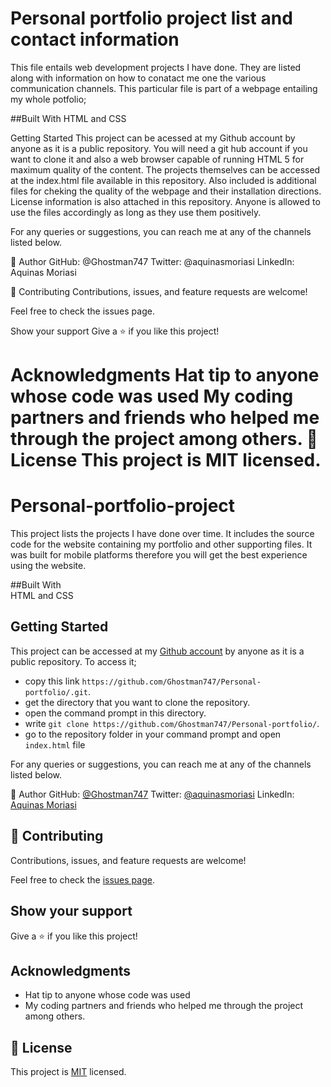 
# Personal portfolio project list and contact information
This file entails web development projects I have done. They are listed along with information on how to conatact me one the various communication channels. This particular file is part of a webpage entailing my whole potfolio;

##Built With
HTML and CSS

Getting Started
This project can be acessed at my Github account by anyone as it is a public repository. You will need a git hub account if you want to clone it and also a web browser capable of running HTML 5 for maximum quality of the content. The projects themselves can be accessed at the index.html file available in this repository. Also included is additional files for cheking the quality of the webpage and their installation directions. License information is also attached in this repository. Anyone is allowed to use the files accordingly as long as they use them positively.

For any queries or suggestions, you can reach me at any of the channels listed below.

👤 Author GitHub: @Ghostman747 Twitter: @aquinasmoriasi LinkedIn: Aquinas Moriasi

🤝 Contributing
Contributions, issues, and feature requests are welcome!

Feel free to check the issues page.

Show your support
Give a ⭐️ if you like this project!

Acknowledgments
Hat tip to anyone whose code was used
My coding partners and friends who helped me through the project among others.
📝 License
This project is MIT licensed.
=======
# Personal-portfolio-project
This project lists the projects I have done over time. It includes the source code for the website containing my portfolio and other supporting files. It was built for mobile platforms therefore you will get the best experience using the website. 

##Built With   
HTML and CSS

## Getting Started
This project can be accessed at my [Github account](https://github.com/Ghostman747) by anyone as it is a public repository. To access it;
- copy this link `https://github.com/Ghostman747/Personal-portfolio/.git`.
- get the directory that you want to clone the repository.
- open the command prompt in this directory.
- write `git clone https://github.com/Ghostman747/Personal-portfolio/`.
- go to the repository folder in your command prompt and open `index.html` file

For any queries or suggestions, you can reach me at any of the channels listed below.

👤 Author
GitHub: [@Ghostman747](https://github.com/Ghostman747)
Twitter: [@aquinasmoriasi](https://twitter.com/aquinas747)
LinkedIn: [Aquinas Moriasi](www.linkedin.com/in/aquinas-moriasi)
## 🤝 Contributing

Contributions, issues, and feature requests are welcome!

Feel free to check the [issues page](https://github.com/Ghostman747/Hello-Microverse/issues).

## Show your support

Give a ⭐️ if you like this project!

## Acknowledgments

- Hat tip to anyone whose code was used
- My coding partners and friends who helped me through the project among others.


## 📝 License

This project is [MIT](./LICENSE) licensed.

